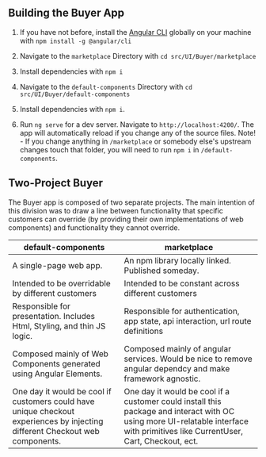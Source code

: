 ## Building the Buyer App

1.  If you have not before, install the [Angular CLI](https://github.com/angular/angular-cli/wiki) globally on your machine with `npm install -g @angular/cli`

2.  Navigate to the `marketplace` Directory with `cd src/UI/Buyer/marketplace`

3.  Install dependencies with `npm i`

4.  Navigate to the `default-components` Directory with `cd src/UI/Buyer/default-components`

5.  Install dependencies with `npm i`.

6.  Run `ng serve` for a dev server. Navigate to `http://localhost:4200/`. The app will automatically reload if you change any of the source files.
Note! - If you change anything in `/marketplace` or somebody else's upstream changes touch that folder, you will need to run `npm i` in `/default-components`.

## Two-Project Buyer

The Buyer app is composed of two separate projects. The main intention of this division was to draw a line between functionality that specific customers can override (by providing their own implementations of web components) and functionality they cannot override. 


| default-components      | marketplace |
| ----------- | ----------- |
| A single-page web app.      | An npm library locally linked. Published someday.       |
| Intended to be overridable by different customers   | Intended to be constant across different customers        |
| Responsible for presentation. Includes Html, Styling, and thin JS logic. | Responsible for authentication, app state, api interaction, url route definitions | 
| Composed mainly of Web Components generated using Angular Elements. | Composed mainly of angular services. Would be nice to remove angular dependcy and make framework agnostic. |
| One day it would be cool if customers could have unique checkout experiences by injecting different Checkout web components. | One day it would be cool if a customer could install this package and interact with OC using more UI-relatable interface with primitives like CurrentUser, Cart, Checkout, ect. | 